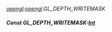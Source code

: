 _[opengl](../../modules/opengl/opengl-module.md):[opengl](../../modules/opengl/opengl-module.md).GL\_DEPTH\_WRITEMASK_
##### Const GL\_DEPTH\_WRITEMASK:[Int](../../modules/wonkey/wonkey-types-int.md)
